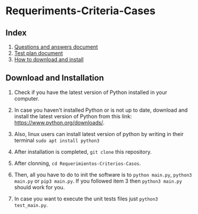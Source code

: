 # Requeriments-Criteria-Cases

## Index
1. [Questions and answers document](docs/questions.md)
2. [Test plan document](docs/testplan.md)
3. [How to download and install](#download-and-installation)

## Download and Installation

1. Check if you have the latest version of Python installed in your computer.

2. In case you haven't installed Python or is not up to date, download and install the latest version of Python from this link: https://www.python.org/downloads/.

3. Also, linux users can install latest version of python by writing in their terminal ``` sudo apt install python3 ```

4. After installation is completed, ``` git clone ``` this repository.

5. After clonning, ``` cd Requerimientos-Criterios-Casos ```.

6. Then, all you have to do to init the software is to ``` python main.py ```, ``` python3 main.py ``` or ``` pip3 main.py ```. If you followed item 3 then ``` python3 main.py ``` should work for you.

7. In case you want to execute the unit tests files just ``` python3 test_main.py ```.